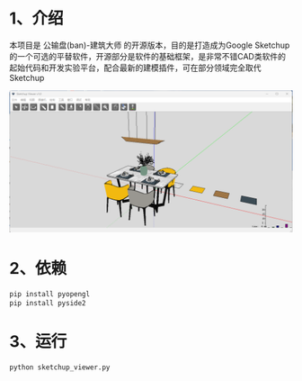 # 1、介绍

本项目是 公输盘(ban)-建筑大师 的开源版本，目的是打造成为Google Sketchup的一个可选的平替软件，开源部分是软件的基础框架，是非常不错CAD类软件的起始代码和开发实验平台，配合最新的建模插件，可在部分领域完全取代Sketchup

![设备](https://github.com/lihang185/sketchup_viewer/blob/main/screenshot/view1.png?raw=true)

# 2、依赖
```
pip install pyopengl
pip install pyside2
```

# 3、运行
```
python sketchup_viewer.py
```

